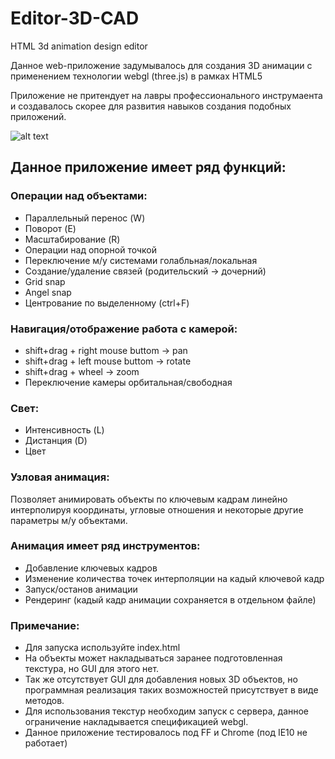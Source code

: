 # Editor-3D-CAD
HTML 3d animation design editor

Данное web-приложение задумывалось для создания 3D анимации с применением технологии webgl (three.js) в рамках HTML5

Приложение не притендует на лавры профессионального инструмаента и создавалось скорее для развития навыков создания подобных приложений.

![alt text](https://github.com/sozercaniekosmosa/Editor-3D-CAD/blob/master/pic/3dcad.png)

## Данное приложение имеет ряд функций:

### Операции над объектами:
  - Параллельный перенос          (W)
  - Поворот                       (E)
  - Масштабирование               (R)
  - Операции над опорной точкой
  - Переключение м/у системами голабльная/локальная
  - Создание/удаление связей (родительский -> дочерний)
  - Grid snap
  - Angel snap
  - Центрование по выделенному    (ctrl+F)

### Навигация/отображение работа с камерой:
  - shift+drag + right mouse buttom -> pan
  - shift+drag + left mouse buttom  -> rotate 
  - shift+drag + wheel              -> zoom
  - Переключение камеры орбитальная/свободная

### Свет:
  - Интенсивность                 (L)
  - Дистанция                     (D)
  - Цвет
  
### Узловая анимация:
Позволяет анимировать объекты по ключевым кадрам линейно интерполируя координаты, угловые отношения и некоторые другие параметры м/у объектами.
### Анимация имеет ряд инструментов:
  - Добавление ключевых кадров
  - Изменение количества точек интерполяции на кадый ключевой кадр
  - Запуск/останов анимации
  - Рендеринг (кадый кадр анимации сохраняется в отдельном файле)
  
### Примечание:
  - Для запуска используйте index.html
  - На объекты может накладываться заранее подготовленная текстура, но GUI для этого нет.
  - Так же отсутствует GUI для добавления новых 3D объектов, но программная реализация таких возможностей
    присутствует в виде методов.
  - Для использования текстур необходим запуск с сервера, данное ограничение накладывается спецификацией webgl.
  - Данное приложение тестировалось под FF и Chrome (под IE10 не работает)
